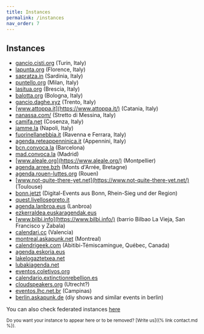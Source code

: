 ```yaml
---
title: Instances
permalink: /instances
nav_order: 7
---
```


## Instances

- [gancio.cisti.org](https://gancio.cisti.org) (Turin, Italy)
- [lapunta.org](https://lapunta.org) (Florence, Italy)
- [sapratza.in](https://sapratza.in/) (Sardinia, Italy)
- [puntello.org](https://puntello.org) (Milan, Italy)
- [lasitua.org](https://lasitua.org) (Brescia, Italy)
- [balotta.org](https://balotta.org) (Bologna, Italy)
- [gancio.daghe.xyz](https://gancio.daghe.xyz/) (Trento, Italy)
- [www.attoppa.it](https://www.attoppa.it/) (Catania, Italy)
- [nanassa.com/](https://nanassa.com/) (Stretto di Messina, Italy)
- [camifa.net](https://camifa.net/) (Cosenza, Italy)
- [jamme.la](https://jamme.la/) (Napoli, Italy)
- [fuorinellanebbia.it](https://www.fuorinellanebbia.it) (Ravenna e Ferrara, Italy)
- [agenda.reteappenninica.it](https://agenda.reteappenninica.it) (Appennini, Italy)
- [bcn.convoca.la](https://bcn.convoca.la/) (Barcelona)
- [mad.convoca.la](https://mad.convoca.la/) (Madrid)
- [www.aleale.org](https://www.aleale.org/) (Montpellier)
- [agenda.arree.bzh](https://agenda.arree.bzh/) (Monts d'Arrée, Bretagne)
- [agenda.rouen-luttes.org](https://agenda.rouen-luttes.org/) (Rouen)
- [www.not-quite-there-yet.net](https://www.not-quite-there-yet.net/) (Toulouse)
- [bonn.jetzt](https://bonn.jetzt/) (Digital-Events aus Bonn, Rhein-Sieg und der Region)
- [quest.livellosegreto.it](https://quest.livellosegreto.it/)
- [agenda.lanbroa.eus](https://agenda.lanbroa.eus/) (Lanbroa)
- [ezkerraldea.euskaragendak.eus](https://ezkerraldea.euskaragendak.eus/)
- [www.bilbi.info](https://www.bilbi.info/) (barrio Bilbao La Vieja, San Francisco y Zabala)
- [calendari.cc](https://calendari.cc) (Valencia)
- [montreal.askapunk.net](montreal.askapunk.net) (Montreal)
- [calendrigeek.com](https://calendrigeek.com) (Abitibi-Témiscamingue, Québec, Canada)
- [agenda.eskoria.eus](https://agenda.eskoria.eus/)
- [lakelogaztetxea.net](https://lakelogaztetxea.net)
- [lubakiagenda.net](https://lubakiagenda.net/)
- [eventos.coletivos.org](https://eventos.coletivos.org/)
- [calendario.extinctionrebellion.es](https://calendario.extinctionrebellion.es/)
- [cloudspeakers.org](https://cloudspeakers.org/) (Utrecht?)
- [eventos.lhc.net.br](https://eventos.lhc.net.br/) (Campinas)
- [berlin.askapunk.de](https://berlin.askapunk.de) (diy shows and similar events in berlin)


You can also check federated instances [here](http://demo.fedilist.com/instance?q=&ip=&software=gancio&registrations=&onion=)

<small>Do you want your instance to appear here or to be removed? [Write us]({% link contact.md %}).</small>
